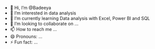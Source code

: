 - 👋 Hi, I’m @Badeeya
- 👀 I’m interested in data analysis 
- 🌱 I’m currently learning Data analysis with Excel, Power BI and SQL
- 💞️ I’m looking to collaborate on ...
- 📫 How to reach me ...
- 😄 Pronouns: ...
- ⚡ Fun fact: ...

<!---
Badeeya33/Badeeya33 is a ✨ special ✨ repository because its `README.md` (this file) appears on your GitHub profile.
You can click the Preview link to take a look at your changes.
--->
